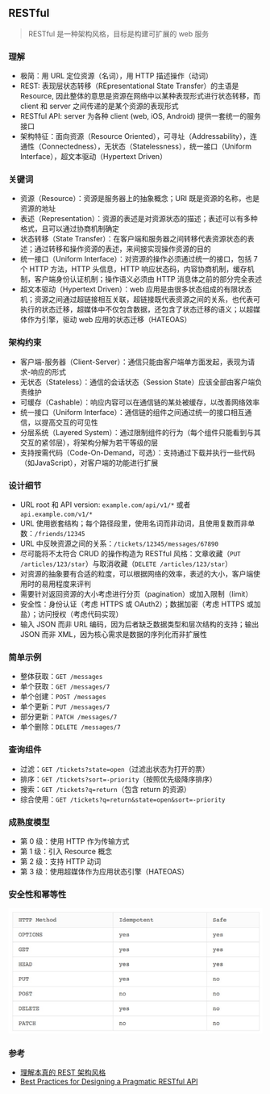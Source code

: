 ## RESTful 
> RESTful 是一种架构风格，目标是构建可扩展的 web 服务

### 理解
- 极简：用 URL 定位资源（名词），用 HTTP 描述操作（动词）
- REST: 表现层状态转移（REpresentational State Transfer）的主语是 Resource, 因此整体的意思是资源在网络中以某种表现形式进行状态转移，而 client 和 server 之间传递的是某个资源的表现形式
- RESTful API: server 为各种 client (web, iOS, Android) 提供一套统一的服务接口
- 架构特征：面向资源（Resource Oriented），可寻址（Addressability），连通性（Connectedness），无状态（Statelessness），统一接口（Uniform Interface），超文本驱动（Hypertext Driven）

### 关键词
- 资源（Resource）：资源是服务器上的抽象概念；URI 既是资源的名称，也是资源的地址
- 表述（Representation）：资源的表述是对资源状态的描述；表述可以有多种格式，且可以通过协商机制确定
- 状态转移（State Transfer）：在客户端和服务器之间转移代表资源状态的表述；通过转移和操作资源的表述，来间接实现操作资源的目的
- 统一接口（Uniform Interface）：对资源的操作必须通过统一的接口，包括 7 个 HTTP 方法，HTTP 头信息，HTTP 响应状态码，内容协商机制，缓存机制，客户端身份认证机制；操作语义必须由 HTTP 消息体之前的部分完全表述
- 超文本驱动（Hypertext Driven）：web 应用是由很多状态组成的有限状态机；资源之间通过超链接相互关联，超链接既代表资源之间的关系，也代表可执行的状态迁移，超媒体中不仅包含数据，还包含了状态迁移的语义；以超媒体作为引擎，驱动 web 应用的状态迁移（HATEOAS）

### 架构约束
- 客户端-服务器（Client-Server）：通信只能由客户端单方面发起，表现为请求-响应的形式
- 无状态（Stateless）：通信的会话状态（Session State）应该全部由客户端负责维护
- 可缓存（Cashable）：响应内容可以在通信链的某处被缓存，以改善网络效率
- 统一接口（Uniform Interface）：通信链的组件之间通过统一的接口相互通信，以提高交互的可见性
- 分层系统（Layered System）：通过限制组件的行为（每个组件只能看到与其交互的紧邻层），将架构分解为若干等级的层
- 支持按需代码（Code-On-Demand，可选）：支持通过下载并执行一些代码（如JavaScript），对客户端的功能进行扩展

### 设计细节
- URL root 和 API version: `example.com/api/v1/*` 或者 `api.example.com/v1/*`
- URL 使用嵌套结构；每个路径段里，使用名词而非动词，且使用复数而非单数：`/friends/12345`
- URL 中反映资源之间的关系：`/tickets/12345/messages/67890`
- 尽可能将不太符合 CRUD 的操作构造为 RESTful 风格：文章收藏（`PUT /articles/123/star`）与取消收藏（`DELETE /articles/123/star`）
- 对资源的抽象要有合适的粒度，可以根据网络的效率，表述的大小，客户端使用时的易用程度来评判
- 需要针对返回资源的大小考虑进行分页（pagination）或加入限制（limit）
- 安全性：身份认证（考虑 HTTPS 或 OAuth2）；数据加密（考虑 HTTPS 或加盐）；访问授权（考虑代码实现）
- 输入 JSON 而非 URL 编码，因为后者缺乏数据类型和层次结构的支持；输出 JSON 而非 XML，因为核心需求是数据的序列化而非扩展性

### 简单示例
- 整体获取：`GET /messages`
- 单个获取：`GET /messages/7`
- 单个创建：`POST /messages`
- 单个更新：`PUT /messages/7`
- 部分更新：`PATCH /messages/7`
- 单个删除：`DELETE /messages/7`

### 查询组件
- 过滤：`GET /tickets?state=open`（过滤出状态为打开的票）
- 排序：`GET /tickets?sort=-priority`（按照优先级降序排序）
- 搜索：`GET /tickets?q=return`（包含 return 的资源）
- 综合使用：`GET /tickets?q=return&state=open&sort=-priority`

### 成熟度模型
- 第 0 级：使用 HTTP 作为传输方式
- 第 1 级：引入 Resource 概念
- 第 2 级：支持 HTTP 动词
- 第 3 级：使用超媒体作为应用状态引擎（HATEOAS）

### 安全性和幂等性
![安全与幂等](../image/RESTful-1.jpg)

### 参考
- [理解本真的 REST 架构风格](http://www.infoq.com/cn/articles/understanding-restful-style)
- [Best Practices for Designing a Pragmatic RESTful API](http://www.vinaysahni.com/best-practices-for-a-pragmatic-restful-api)
